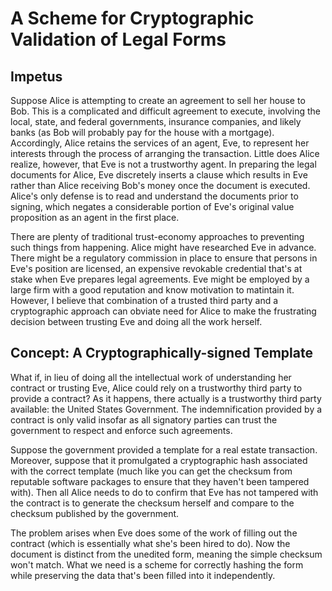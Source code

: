 # A Scheme for Cryptographic Validation of Legal Forms

## Impetus

Suppose Alice is attempting to create an agreement to sell her house to Bob. This is a complicated and difficult agreement to execute, involving the local, state, and federal governments, insurance companies, and likely banks (as Bob will probably pay for the house with a mortgage). Accordingly, Alice retains the services of an agent, Eve, to represent her interests through the process of arranging the transaction. Little does Alice realize, however, that Eve is not a trustworthy agent. In preparing the legal documents for Alice, Eve discretely inserts a clause which results in Eve rather than Alice receiving Bob's money once the document is executed. Alice's only defense is to read and understand the documents prior to signing, which negates a considerable portion of Eve's original value proposition as an agent in the first place.

There are plenty of traditional trust-economy approaches to preventing such things from happening. Alice might have researched Eve in advance. There might be a regulatory commission in place to ensure that persons in Eve's position are licensed, an expensive revokable credential that's at stake when Eve prepares legal agreements. Eve might be employed by a large firm with a good reputation and know motivation to matintain it. However, I believe that combination of a trusted third party and a cryptographic approach can obviate need for Alice to make the frustrating decision between trusting Eve and doing all the work herself.

## Concept: A Cryptographically-signed Template

What if, in lieu of doing all the intellectual work of understanding her contract or trusting Eve, Alice could rely on a trustworthy third party to provide a contract? As it happens, there actually is a trustworthy third party available: the United States Government. The indemnification provided by a contract is only valid insofar as all signatory parties can trust the government to respect and enforce such agreements.

Suppose the government provided a template for a real estate transaction. Moreover, suppose that it promulgated a cryptographic hash associated with the correct template (much like you can get the checksum from reputable software packages to ensure that they haven't been tampered with). Then all Alice needs to do to confirm that Eve has not tampered with the contract is to generate the checksum herself and compare to the checksum published by the government.

The problem arises when Eve does some of the work of filling out the contract (which is essentially what she's been hired to do). Now the document is distinct from the unedited form, meaning the simple checksum won't match. What we need is a scheme for correctly hashing the form while preserving the data that's been filled into it independently.
